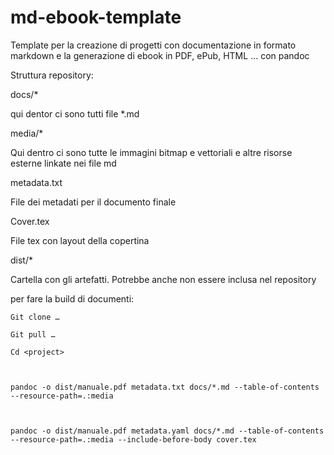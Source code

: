 # md-ebook-template
Template per la creazione di progetti con documentazione in formato markdown e la generazione di ebook in PDF, ePub, HTML ... con pandoc



Struttura repository:

 

docs/*

 qui dentor ci sono tutti file *.md

 

media/*

Qui dentro ci sono tutte le immagini bitmap e vettoriali e altre risorse esterne linkate nei file md

 

metadata.txt

File dei metadati per il documento finale

Cover.tex

File tex con layout della copertina

 

dist/*

Cartella con gli artefatti. Potrebbe anche non essere inclusa nel repository

 

 per fare la build di documenti:

 

```shell
Git clone …

Git pull …

Cd <project>

 

pandoc -o dist/manuale.pdf metadata.txt docs/*.md --table-of-contents --resource-path=.:media

 

pandoc -o dist/manuale.pdf metadata.yaml docs/*.md --table-of-contents --resource-path=.:media --include-before-body cover.tex
```

 

 